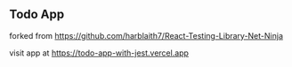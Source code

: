 ## Todo App

forked from  https://github.com/harblaith7/React-Testing-Library-Net-Ninja

visit app at https://todo-app-with-jest.vercel.app

